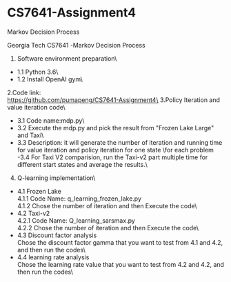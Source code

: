 # CS7641-Assignment4
Markov Decision Process

Georgia Tech CS7641 -Markov Decision Process

1. Software environment preparation\
- 1.1 Python 3.6\
- 1.2 Install OpenAI gym\

2.Code link:\
	https://github.com/pumapeng/CS7641-Assignment4\
3.Policy Iteration and value iteration code\
- 3.1 Code name:mdp.py\
- 3.2 Execute the mdp.py and pick the result from "Frozen Lake Large" and Taxi\
- 3.3 Description: it will generate the number of iteration and running time for value iteration and policy iteration for one state \for each problem\
-3.4 For Taxi V2 comparision, run the Taxi-v2 part multiple time for different start states and average the results.\
4. Q-learning implementation\
- 4.1 Frozen Lake\
		4.1.1 Code Name: q_learning_frozen_lake.py\
		4.1.2 Chose the number of iteration and then Execute the code\
- 4.2 Taxi-v2\
		4.2.1 Code Name: Q_learning_sarsmax.py\
		4.2.2 Chose the number of iteration and then Execute the code\
- 4.3 Discount factor analysis\
		Chose the discount factor gamma that you want to test from 4.1 and 4.2, and then run the codes\
- 4.4 learning rate analysis\
		Chose the learning rate value that you want to test from 4.2 and 4.2, and then run the codes\
